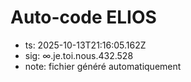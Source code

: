 # Auto-code ELIOS
- ts: 2025-10-13T21:16:05.162Z
- sig: ∞.je.toi.nous.432.528
- note: fichier généré automatiquement